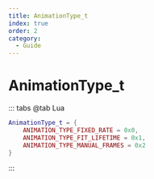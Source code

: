 ```yaml
---
title: AnimationType_t
index: true
order: 2
category:
  - Guide
---
```


# AnimationType_t
::: tabs
@tab Lua
```lua
AnimationType_t = {
    ANIMATION_TYPE_FIXED_RATE = 0x0,
    ANIMATION_TYPE_FIT_LIFETIME = 0x1,
    ANIMATION_TYPE_MANUAL_FRAMES = 0x2
}
```
:::